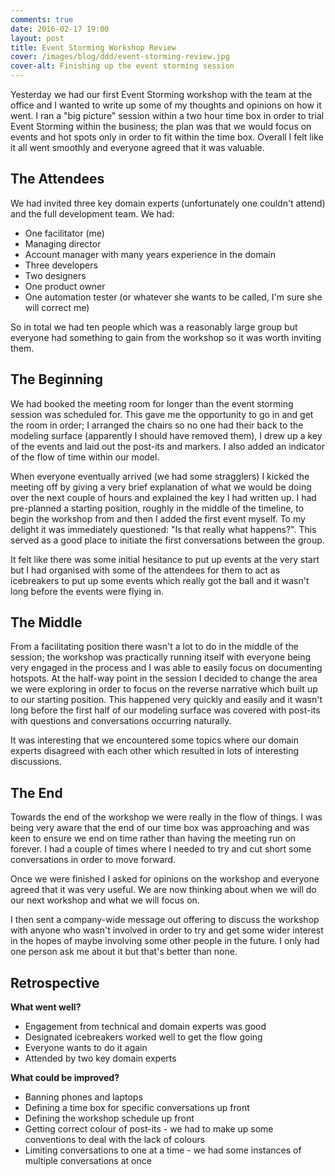 ```yaml
---
comments: true
date: 2016-02-17 19:00
layout: post
title: Event Storming Workshop Review
cover: /images/blog/ddd/event-storming-review.jpg
cover-alt: Finishing up the event storming session
---
```


Yesterday we had our first Event Storming workshop with the team at the office and I wanted to write up some of my thoughts and opinions on how it went.  I ran a "big picture" session within a two hour time box in order to trial Event Storming within the business; the plan was that we would focus on events and hot spots only in order to fit within the time box.  Overall I felt like it all went smoothly and everyone agreed that it was valuable.

## The Attendees

We had invited three key domain experts (unfortunately one couldn't attend) and the full development team.  We had:

- One facilitator (me)
- Managing director
- Account manager with many years experience in the domain
- Three developers
- Two designers
- One product owner
- One automation tester (or whatever she wants to be called, I'm sure she will correct me)

So in total we had ten people which was a reasonably large group but everyone had something to gain from the workshop so it was worth inviting them.

## The Beginning

We had booked the meeting room for longer than the event storming session was scheduled for.  This gave me the opportunity to go in and get the room in order; I arranged the chairs so no one had their back to the modeling surface (apparently I should have removed them), I drew up a key of the events and laid out the post-its and markers.  I also added an indicator of the flow of time within our model.

When everyone eventually arrived (we had some stragglers) I kicked the meeting off by giving a very brief explanation of what we would be doing over the next couple of hours and explained the key I had written up.  I had pre-planned a starting position, roughly in the middle of the timeline, to begin the workshop from and then I added the first event myself.  To my delight it was immediately questioned: "Is that really what happens?".  This served as a good place to initiate the first conversations between the group.

It felt like there was some initial hesitance to put up events at the very start but I had organised with some of the attendees for them to act as icebreakers to put up some events which really got the ball and it wasn't long before the events were flying in.

## The Middle

From a facilitating position there wasn't a lot to do in the middle of the session; the workshop was practically running itself with everyone being very engaged in the process and I was able to easily focus on documenting hotspots.  At the half-way point in the session I decided to change the area we were exploring in order to focus on the reverse narrative which built up to our starting position.  This happened very quickly and easily and it wasn't long before the first half of our modeling surface was covered with post-its with questions and conversations occurring naturally.

It was interesting that we encountered some topics where our domain experts disagreed with each other which resulted in lots of interesting discussions.

## The End

Towards the end of the workshop we were really in the flow of things.  I was being very aware that the end of our time box was approaching and was keen to ensure we end on time rather than having the meeting run on forever.  I had a couple of times where I needed to try and cut short some conversations in order to move forward.

Once we were finished I asked for opinions on the workshop and everyone agreed that it was very useful.  We are now thinking about when we will do our next workshop and what we will focus on.

I then sent a company-wide message out offering to discuss the workshop with anyone who wasn't involved in order to try and get some wider interest in the hopes of maybe involving some other people in the future.  I only had one person ask me about it but that's better than none.

## Retrospective

**What went well?**

* Engagement from technical and domain experts was good
* Designated icebreakers worked well to get the flow going
* Everyone wants to do it again
* Attended by two key domain experts

**What could be improved?**

* Banning phones and laptops
* Defining a time box for specific conversations up front
* Defining the workshop schedule up front
* Getting correct colour of post-its - we had to make up some conventions to deal with the lack of colours
* Limiting conversations to one at a time - we had some instances of multiple conversations at once

